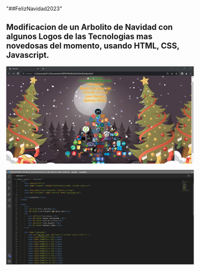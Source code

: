 "##FelizNavidad2023" 

## Modificacion de un Arbolito de Navidad con algunos Logos de las Tecnologias mas novedosas del momento, usando HTML, CSS, Javascript.

![](img/arbol.PNG)

![](img/HTML.png)
